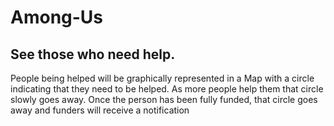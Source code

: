 # Among-Us
## See those who need help. 

People being helped will be graphically represented in a Map with a circle indicating that they need to be helped.  As more people help them that circle slowly goes away. Once the person has been fully funded, that circle goes away and funders will receive a notification
